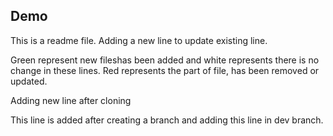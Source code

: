 ## Demo
This is a readme file.
Adding a new line to update existing line.

Green represent new fileshas been added and white represents there is no change in these lines.
Red represents the part of file, has been removed or updated.

Adding new line after cloning

This line is added after creating a branch and adding this line in dev branch.